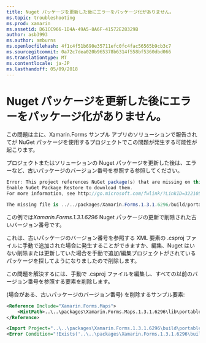 ```yaml
---
title: Nuget パッケージを更新した後にエラーをパッケージ化がありません。
ms.topic: troubleshooting
ms.prod: xamarin
ms.assetid: D61CC966-1D4A-49A5-8A6F-41572E28329B
author: asb3993
ms.author: amburns
ms.openlocfilehash: 4f1c4f51b690e35711efc0fc4fac56565b9cb3c7
ms.sourcegitcommit: 0a72c7dea020b965378b6314f558bf5360dbd066
ms.translationtype: MT
ms.contentlocale: ja-JP
ms.lasthandoff: 05/09/2018
---
```

# <a name="missing-packages-error-after-updating-nuget-packages"></a>Nuget パッケージを更新した後にエラーをパッケージ化がありません。

この問題は主に、Xamarin.Forms サンプル アプリのソリューションで報告されてが NuGet パッケージを使用するプロジェクトでこの問題が発生する可能性が起こります。 

プロジェクトまたはソリューションの Nuget パッケージを更新した後は、エラーなど、古いパッケージのバージョン番号を参照する参照してください。

```csharp
Error: This project references NuGet package(s) that are missing on this computer.
Enable NuGet Package Restore to download them.  
For more information, see http://go.microsoft.com/fwlink/?LinkID=322105

The missing file is ../../packages/Xamarin.Forms.1.3.1.6296/build/portable-win+net45+wp80+MonoAndroid10+MonoTouch10+Xamarin.iOS10/Xamarin.Forms.targets. (FormsGallery)

```

この例では*Xamarin.Forms.1.3.1.6296* Nuget パッケージの更新で削除された古いバージョン番号です。

これは、古いパッケージのバージョン番号を参照する XML 要素の .csproj ファイルに手動で追加された場合に発生することができますか、編集、Nuget はいない削除または更新していた場合を手動で追加/編集プロジェクトがされているパッケージを探してようになりましたので削除します。 

この問題を解決するには、手動で .csproj ファイルを編集し、すべての以前のバージョン番号を参照する要素を削除します。 

(場合がある、古いパッケージのバージョン番号) を削除するサンプル要素:

```xml
<Reference Include="Xamarin.Forms.Maps">
    <HintPath>..\..\packages\Xamarin.Forms.Maps.1.3.1.6296\lib\portable-win+net45+wp80+MonoAndroid10+MonoTouch10+Xamarin.iOS10\Xamarin.Forms.Maps.dll</HintPath>
</Reference>

<Import Project="..\..\packages\Xamarin.Forms.1.3.1.6296\build\portable-win+net45+wp80+MonoAndroid10+MonoTouch10+Xamarin.iOS10\Xamarin.Forms.targets" Condition="Exists('..\..\packages\Xamarin.Forms.1.3.1.6296\build\portable-win+net45+wp80+MonoAndroid10+MonoTouch10+Xamarin.iOS10\Xamarin.Forms.targets')" />
<Error Condition="!Exists('..\..\packages\Xamarin.Forms.1.3.1.6296\build\portable-win+net45+wp80+MonoAndroid10+MonoTouch10+Xamarin.iOS10\Xamarin.Forms.targets')" Text="$([System.String]::Format('$(ErrorText)', '..\..\packages\Xamarin.Forms.1.3.1.6296\build\portable-win+net45+wp80+MonoAndroid10+MonoTouch10+Xamarin.iOS10\Xamarin.Forms.targets'))" />

```

